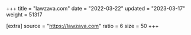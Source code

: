 +++
title = "lawzava.com"
date = "2022-03-22"
updated = "2023-03-17"
weight = 51317

[extra]
source = "https://lawzava.com"
ratio = 6
size = 50
+++

